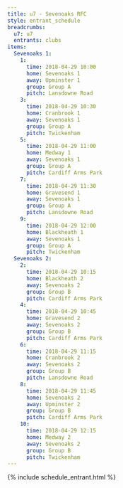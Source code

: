 ```yaml
---
title: u7 - Sevenoaks RFC
style: entrant_schedule
breadcrumbs:
  u7: u7
  entrants: clubs
items:
  Sevenoaks 1:
    1:
      time: 2018-04-29 10:00
      home: Sevenoaks 1
      away: Upminster 1
      group: Group A
      pitch: Lansdowne Road
    3:
      time: 2018-04-29 10:30
      home: Cranbrook 1
      away: Sevenoaks 1
      group: Group A
      pitch: Twickenham
    5:
      time: 2018-04-29 11:00
      home: Medway 1
      away: Sevenoaks 1
      group: Group A
      pitch: Cardiff Arms Park
    7:
      time: 2018-04-29 11:30
      home: Gravesend 1
      away: Sevenoaks 1
      group: Group A
      pitch: Lansdowne Road
    9:
      time: 2018-04-29 12:00
      home: Blackheath 1
      away: Sevenoaks 1
      group: Group A
      pitch: Twickenham
  Sevenoaks 2:
    2:
      time: 2018-04-29 10:15
      home: Blackheath 2
      away: Sevenoaks 2
      group: Group B
      pitch: Cardiff Arms Park
    4:
      time: 2018-04-29 10:45
      home: Gravesend 2
      away: Sevenoaks 2
      group: Group B
      pitch: Cardiff Arms Park
    6:
      time: 2018-04-29 11:15
      home: Cranbrook 2
      away: Sevenoaks 2
      group: Group B
      pitch: Lansdowne Road
    8:
      time: 2018-04-29 11:45
      home: Sevenoaks 2
      away: Upminster 2
      group: Group B
      pitch: Cardiff Arms Park
    10:
      time: 2018-04-29 12:15
      home: Medway 2
      away: Sevenoaks 2
      group: Group B
      pitch: Twickenham
---
```


{% include schedule_entrant.html %}
